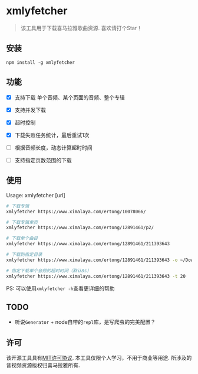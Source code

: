# xmlyfetcher

> 该工具用于下载喜马拉雅歌曲资源. 喜欢请打个Star！

## 安装
```
npm install -g xmlyfetcher
```

## 功能
- [x] 支持下载 单个音频、某个页面的音频、整个专辑
- [x] 支持并发下载
- [x] 超时控制
- [x] 下载失败任务统计，最后重试1次
- [ ] 根据音频长度，动态计算超时时间
- [ ] 支持指定页数范围的下载


## 使用
Usage: xmlyfetcher [url]

```bash
# 下载专辑
xmlyfetcher https://www.ximalaya.com/ertong/10078066/

# 下载专辑单页
xmlyfetcher https://www.ximalaya.com/ertong/12891461/p2/

# 下载单个曲目
xmlyfetcher https://www.ximalaya.com/ertong/12891461/211393643

# 下载到指定目录
xmlyfetcher https://www.ximalaya.com/ertong/12891461/211393643 -o ~/Downloads

# 指定下载单个音频的超时时间（默认8s）
xmlyfetcher https://www.ximalaya.com/ertong/12891461/211393643 -t 20
```

PS: 可以使用`xmlyfetcher -h`查看更详细的帮助


## TODO
- 听说`Generator` + node自带的`repl`库，是写爬虫的完美配置？


## 许可

该开源工具具有[MIT许可协议](https://github.com/zeakhold/xmlyfetcher/blob/master/LICENSE). 本工具仅限个人学习，不用于商业等用途. 所涉及的音视频资源版权归喜马拉雅所有.
